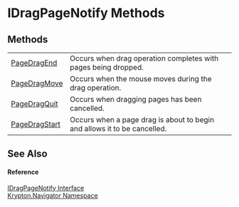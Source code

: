 # IDragPageNotify Methods




## Methods
<table>
<tr>
<td><a href="b4cb8c80-2690-cd53-bc79-05e489466f14.md">PageDragEnd</a></td>
<td>Occurs when drag operation completes with pages being dropped.</td></tr>
<tr>
<td><a href="e7d2f114-1b88-6df6-6d8f-e0bfa003f95b.md">PageDragMove</a></td>
<td>Occurs when the mouse moves during the drag operation.</td></tr>
<tr>
<td><a href="0b3dc2e9-407c-d284-f4a5-5a4daf4c37bd.md">PageDragQuit</a></td>
<td>Occurs when dragging pages has been cancelled.</td></tr>
<tr>
<td><a href="4d2f5da4-e60a-0a10-b023-36c490f21672.md">PageDragStart</a></td>
<td>Occurs when a page drag is about to begin and allows it to be cancelled.</td></tr>
</table>

## See Also


#### Reference
<a href="0bde36e7-848f-5e69-cde6-d41167367de8.md">IDragPageNotify Interface</a>  
<a href="a21ac074-d119-3dc6-bd1c-d3a12c0128bc.md">Krypton.Navigator Namespace</a>  

